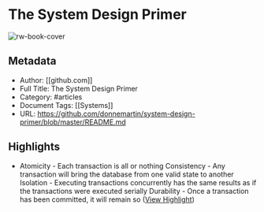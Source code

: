 # The System Design Primer

![rw-book-cover](https://readwise-assets.s3.amazonaws.com/static/images/article4.6bc1851654a0.png)

## Metadata
- Author: [[github.com]]
- Full Title: The System Design Primer
- Category: #articles
- Document Tags: [[Systems]] 
- URL: https://github.com/donnemartin/system-design-primer/blob/master/README.md

## Highlights
- Atomicity - Each transaction is all or nothing
  Consistency - Any transaction will bring the database from one valid state to another
  Isolation - Executing transactions concurrently has the same results as if the transactions were executed serially
  Durability - Once a transaction has been committed, it will remain so ([View Highlight](https://instapaper.com/read/1102651667/9414083))
